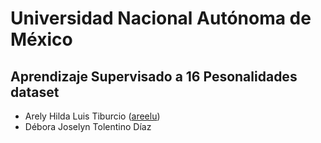 # Universidad Nacional Autónoma de México
## Aprendizaje Supervisado a 16 Pesonalidades dataset

- Arely Hilda Luis Tiburcio ([areelu](https://github.com/areelu))
- Débora Joselyn Tolentino Díaz 


